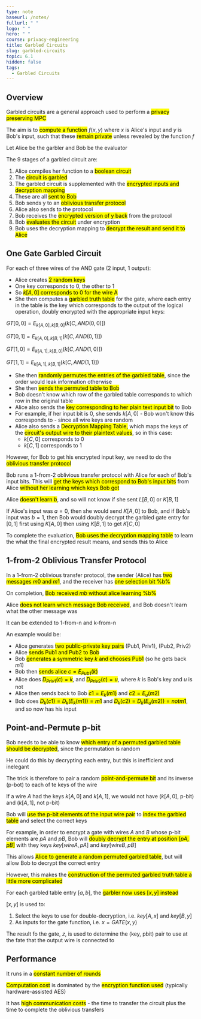 ```yaml
---
type: note
baseurl: /notes/
fullurl: " "
logo: " "
hero: " "
course: privacy-engineering
title: Garbled Circuits
slug: garbled-circuits
topic: 6.1
hidden: false
tags:
  - Garbled Circuits
---
```


## Overview

Garbled circuits are a general approach used to perform a <mark>privacy preserving MPC</mark>

The aim is to <mark>compute a function</mark> $f(x,y)$ where $x$ is Alice's input and $y$ is Bob's input, such that these <mark>remain private</mark> unless revealed by the function $f$

Let Alice be the garbler and Bob be the evaluator

The 9 stages of a garbled circuit are:

1. Alice compiles her function to a <mark>boolean circuit</mark>
2. The <mark>circuit is garbled</mark>
3. The garbled circuit is supplemented with the <mark>encrypted inputs and decryption mapping</mark>
4. These are all <mark>sent to Bob</mark>
5. Bob sends y to an <mark>oblivious transfer protocol</mark>
6. Alice also sends to the protocol
7. Bob receives the <mark>encrypted version of y back</mark> from the protocol
8. Bob <mark>evaluates the circuit</mark> under encryption
9. Bob uses the decryption mapping to <mark>decrypt the result and send it to Alice</mark>

## One Gate Garbled Circuit

For each of three wires of the AND gate (2 input, 1 output):

- Alice creates <mark>2 random keys</mark>
- One key corresponds to 0, the other to 1
- So <mark>$k[A,0]$ corresponds to 0 for the wire A</mark>
- She then computes a <mark>garbled truth table</mark> for the gate, where each entry in the table is the key which corresponds to the output of the logical operation, doubly encrypted with the appropriate input keys:

$GT [0,0] = E_{k[A,0],k[B,0]}(k[C, AND(0,0)])$

$GT [0,1] = E_{k[A,0],k[B,1]}(k[C, AND(0,1)])$

$GT [1,0] = E_{k[A,1],k[B,0]}(k[C, AND(1,0)])$

$GT [1,1] = E_{k[A,1],k[B,1]}(k[C, AND(1,1)])$

- She then <mark>randomly permutes the entries of the garbled table</mark>, since the order would leak information otherwise
- She then <mark>sends the permuted table to Bob</mark>
- Bob doesn't know which row of the garbled table corresponds to which row in the original table
- Alice also sends the <mark>key corresponding to her plain text input bit</mark> to Bob
- For example, if her input bit is 0, she sends $k[A,0]$ - Bob won't know this corresponds to - since all wire keys are random
- Alice also sends a <mark>Decryption Mapping Table,</mark> which maps the keys of the <mark>circuit's output wire to their plaintext values</mark>, so in this case:
  - $k[C,0]$ corresponds to 0
  - $k[C,1]$ corresponds to 1

However, for Bob to get his encrypted input key, we need to do the <mark>oblivious transfer protocol</mark>

Bob runs a 1-from-2 oblivious transfer protocol with Alice for each of Bob's input bits. This will <mark>get the keys which correspond to Bob's input bits</mark> from Alice <mark>without her learning which keys Bob got</mark>

Alice <mark>doesn't learn $b$</mark>, and so will not know if she sent $L[B,0]$ or $K[B,1]$

If Alice's input was $a=0$, then she would send $K[A,0]$ to Bob, and if Bob's input was $b=1$, then Bob would doubly decrypt the garbled gate entry for $[0,1]$ first using $K[A,0]$ then using $K[B,1]$ to get $K[C,0]$

To complete the evaluation, <mark>Bob uses the decryption mapping table</mark> to learn the what the final encrypted result means, and sends this to Alice

## 1-from-2 Oblivious Transfer Protocol

In a 1-from-2 oblivious transfer protocol, the sender (Alice) has <mark>two messages $m0$ and $m1$</mark>, and the receiver has <mark>one selection bit %b%</mark>

On completion, <mark>Bob received $mb$ without alice learning %b%</mark>

Alice <mark>does not learn which message Bob received</mark>, and Bob doesn't learn what the other message was

It can be extended to 1-from-n and k-from-n

An example would be:

- Alice generates <mark>two public-private key pairs</mark> (Pub1, Priv1), (Pub2, Priv2)
- Alice <mark>sends Pub1 and Pub2 to Bob</mark>
- Bob <mark>generates a symmetric key $k$ and chooses Pub1</mark> (so he gets back $m1$)
- Bob then <mark>sends alice $c=E_{Pub1}(k)$</mark>
- Alice does <mark>$D_{Priv1}(c) = k$</mark>, and <mark>$D_{Priv2}(c) = u$</mark>, where $k$ is Bob's key and $u$ is not
- Alice then sends back to Bob <mark>$c1=E_k(m1)$</mark> and <mark>$c2=E_u(m2)$</mark>
- Bob does <mark>$D_k(c1) = D_k(E_k(m1)) = m1$</mark> and <mark>$D_k(c2) = D_k(E_u(m2)) = not m1$</mark>, and so now has his input

## Point-and-Permute p-bit

Bob needs to be able to know <mark>which entry of a permuted garbled table should be decrypted</mark>, since the permutation is random

He could do this by decrypting each entry, but this is inefficient and inelegant

The trick is therefore to pair a random <mark>point-and-permute bit</mark> and its inverse (p-bot) to each of te keys of the wire

If a wire $A$ had the keys $k[A,0]$ and $k[A,1]$, we would not have ($k[A,0]$, p-bit) and ($k[A,1]$, not p-bit)

Bob will <mark>use the p-bit elements of the input wire pair</mark> to <mark>index the garbled table</mark> and select the correct keys

For example, in order to encrypt a gate with wires $A$ and $B$ whose p-bit elements are $pA$ and $pB$, Bob will <mark>doubly decrypt the entry at position $[pA, pB]$</mark> with they keys $key[wireA, pA]$ and $key[wireB, pB]$

This allows <mark>Alice to generate a random permuted garbled table</mark>, but will allow Bob to decrypt the correct entry

However, this makes the <mark>construction of the permuted garbled truth table a little more complicated</mark>

For each garbled table entry $[a,b]$, the <mark>garbler now uses $[x,y]$ instead</mark>

$[x,y]$ is used to:

1. Select the keys to use for double-decryption, i.e. $key[A,x]$ and $key[B,y]$
2. As inputs for the gate function, i.e. $x=GATE(x,y)$

The result fo the gate, $z$, is used to determine the (key, pbit) pair to use at the fate that the output wire is connected to

## Performance

It runs in a <mark>constant number of rounds</mark>

<mark>Computation cost</mark> is dominated by the <mark>encryption function used</mark> (typically hardware-assisted AES)

It has <mark>high communication costs</mark> - the time to transfer the circuit plus the time to complete the oblivious transfers
